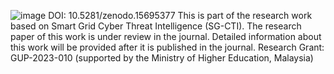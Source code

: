 ![image](https://github.com/user-attachments/assets/9435ba6a-13c7-4ae2-8077-d9c28165bcfe)
DOI: 10.5281/zenodo.15695377
This is part of the research work based on Smart Grid Cyber Threat Intelligence (SG-CTI). The research paper of this work is under review in the journal. Detailed information about this work will be provided after it is published in the journal. Research Grant: GUP-2023-010 (supported by the Ministry of Higher Education, Malaysia)
